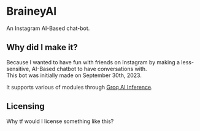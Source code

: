 # BraineyAI
An Instagram AI-Based chat-bot.

## Why did I make it?
Because I wanted to have fun with friends on Instagram by making a less-sensitive,
AI-Based chatbot to have conversations with.
<br>
This bot was initially made on September 30th, 2023.

It supports various of modules through [Groq AI Inference](https://groq.com).

## Licensing
Why tf would I license something like this?